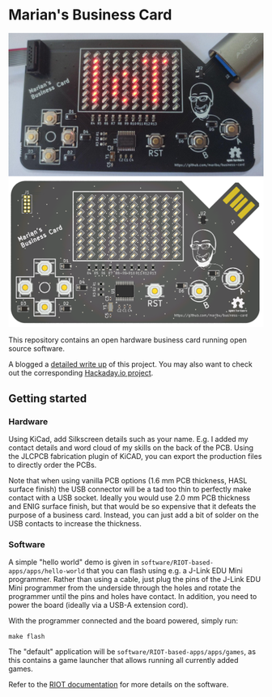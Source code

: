 # Marian's Business Card

![photo of the front side of the PCB](front-side-photo.jpg)
![rendering of the front side of the PCB](front-side-rendering.jpg)

This repository contains an open hardware business card running open source
software.

A blogged a [detailed write up](https://mari-bu.de/blog/20240910-business-card/)
of this project. You may also want to check out the corresponding
[Hackaday.io project](https://hackaday.io/project/197871-marians-business-card).

## Getting started

### Hardware

Using KiCad, add Silkscreen details such as your name. E.g. I added my contact
details and word cloud of my skills on the back of the PCB. Using the JLCPCB
fabrication plugin of KiCAD, you can export the production files to directly
order the PCBs.

Note that when using vanilla PCB options (1.6 mm PCB thickness, HASL surface
finish) the USB connector will be a tad too thin to perfectly make contact with
a USB socket. Ideally you would use 2.0 mm PCB thickness and ENIG surface
finish, but that would be so expensive that it defeats the purpose of a
business card. Instead, you can just add a bit of solder on the USB contacts to
increase the thickness.

### Software

A simple "hello world" demo is given in
`software/RIOT-based-apps/apps/hello-world` that you can flash using e.g. a
J-Link EDU Mini programmer. Rather than using a cable, just plug the pins of
the J-Link EDU Mini programmer from the underside through the holes and rotate
the programmer until the pins and holes have contact. In addition, you need to
power the board (ideally via a USB-A extension cord).

With the programmer connected and the board powered, simply run:

    make flash

The "default" application will be `software/RIOT-based-apps/apps/games`, as
this contains a game launcher that allows running all currently added games.

Refer to the [RIOT documentation](https://doc.riot-os.org/) for more details on
the software.
